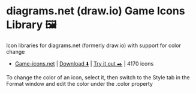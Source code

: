 # diagrams.net (draw.io) Game Icons Library 🖼️

Icon libraries for diagrams.net (formerly draw.io) with support for color change

  

* [Game-icons.net](https://game-icons.net/) | [Download ⬇️](https://raw.githubusercontent.com/activivan/drawio-icons/main/libraries/bootstrap-icons/bootstrap.xml) | [Try it out ✒️](https://app.diagrams.net/?splash=0&clibs=Uhttps%3A%2F%2Fraw.githubusercontent.com%2Factivivan%2Fdrawio-icons%2Fmain%2Flibraries%2Fbootstrap-icons%2Fbootstrap.xml) | 4170 icons

To change the color of an icon, select it, then switch to the Style tab in the Format window and edit the color under the .color property
